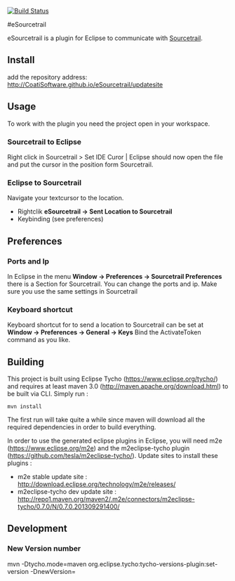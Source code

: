
[![Build
Status](https://travis-ci.org/CoatiSoftware/eSouretrail.svg?branch=master)](https://travis-ci.org/CoatiSoftware/eSourcetrail)

#eSourcetrail

eSourcetrail is a plugin for Eclipse to communicate with [Sourcetrail](https://Sourcetrail.com).

## Install

add the repository address: http://CoatiSoftware.github.io/eSourcetrail/updatesite

## Usage

To work with the plugin you need the project open in your workspace.

### Sourcetrail to Eclipse

Right click in Sourcetrail > Set IDE Curor | Eclipse should now open the file and put the cursor in the position form Sourcetrail.

### Eclipse to Sourcetrail

Navigate your textcursor to the location.

* Rightclik **eSourcetrail -> Sent Location to Sourcetrail**
* Keybinding (see preferences)

## Preferences

### Ports and Ip

In Eclipse in the menu **Window -> Preferences -> Sourcetrail Preferences** there is a Section for Sourcetrail.
You can change the ports and ip.
Make sure you use the same settings in Sourcetrail

### Keyboard shortcut

Keyboard shortcut for to send a location to Sourcetrail can be set at **Window -> Preferences -> General -> Keys**
Bind the ActivateToken command as you like.

## Building

This project is built using Eclipse Tycho (https://www.eclipse.org/tycho/) and requires at least maven 3.0 (http://maven.apache.org/download.html) to be built via CLI.
Simply run :

    mvn install

The first run will take quite a while since maven will download all the required dependencies in order to build everything.

In order to use the generated eclipse plugins in Eclipse, you will need m2e (https://www.eclipse.org/m2e)
and the m2eclipse-tycho plugin (https://github.com/tesla/m2eclipse-tycho/). Update sites to install these plugins :

* m2e stable update site : http://download.eclipse.org/technology/m2e/releases/
* m2eclipse-tycho dev update site : http://repo1.maven.org/maven2/.m2e/connectors/m2eclipse-tycho/0.7.0/N/0.7.0.201309291400/

## Development

### New Version number

mvn -Dtycho.mode=maven org.eclipse.tycho:tycho-versions-plugin:set-version -DnewVersion=<newVersion>
